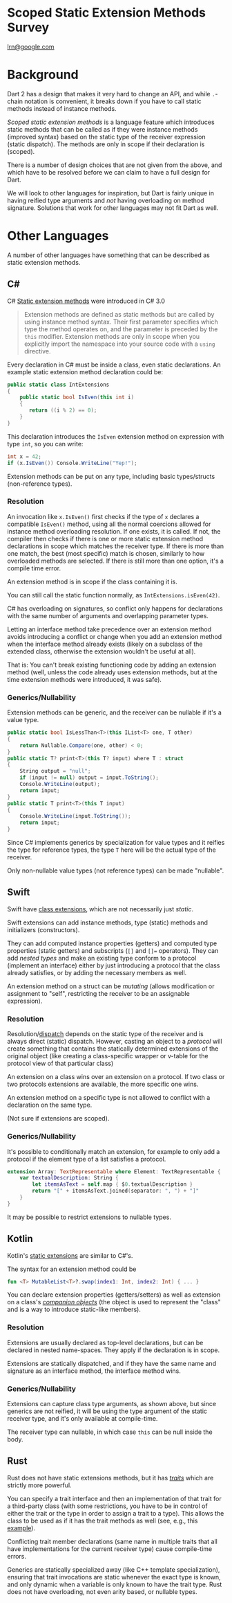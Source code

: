 # Scoped Static Extension Methods Survey

[lrn@google.com](mailto:lrn@google.com)


# Background

Dart 2 has a design that makes it very hard to change an API, and while `.`-chain notation is convenient, it breaks down if you have to call static methods instead of instance methods.

_Scoped static extension methods_ is a language feature which introduces static methods that can be called as if they were instance methods (improved syntax) based on the static type of the receiver expression (static dispatch). The methods are only in scope if their declaration is (scoped).

There is a number of design choices that are not given from the above, and which have to be resolved before we can claim to have a full design for Dart.

We will look to other languages for inspiration, but Dart is fairly unique in having reified type arguments and _not_ having overloading on method signature. Solutions that work for other languages may not fit Dart as well.


# Other Languages

A number of other languages have something that can be described as static extension methods.


## C#

C# [Static extension methods](https://docs.microsoft.com/en-us/dotnet/csharp/programming-guide/classes-and-structs/extension-methods) were introduced in C# 3.0


> Extension methods are defined as static methods but are called by using instance method syntax. Their first parameter specifies which type the method operates on, and the parameter is preceded by the `this` modifier. Extension methods are only in scope when you explicitly import the namespace into your source code with a `using` directive.

Every declaration in C# must be inside a class, even static declarations. An example static extension method declaration could be:


```c#
public static class IntExtensions
{
    public static bool IsEven(this int i)
    {
       return ((i % 2) == 0);
    }
}
```


This declaration introduces the `IsEven` extension method on expression with type `int`, so you can write:


```c#
int x = 42;
if (x.IsEven()) Console.WriteLine("Yep!");
```


Extension methods can be put on any type, including basic types/structs (non-reference types).


### Resolution

An invocation like `x.IsEven()` first checks if the type of `x` declares a compatible `IsEven()` method, using all the normal coercions allowed for instance method overloading resolution. If one exists, it is called. If not, the compiler then checks if there is one or more static extension method declarations in scope which matches the receiver type. If there is more than one match, the best (most specific) match is chosen, similarly to how overloaded methods are selected. If there is still more than one option, it's a compile time error.

An extension method is in scope if the class containing it is.

You can still call the static function normally, as `IntExtensions.isEven(42)`.

C# has overloading on signatures, so conflict only happens for declarations with the same number of arguments and overlapping parameter types.

Letting an interface method take precedence over an extension method avoids introducing a conflict or change when you add an extension method when the interface method already exists (likely on a subclass of the extended class, otherwise the extension wouldn't be useful at all).

That is: You can't break existing functioning code by adding an extension method (well, unless the code already uses extension methods, but at the time extension methods were introduced, it was safe).


### Generics/Nullability

Extension methods can be generic, and the receiver can be nullable if it's a value type.


```c#
public static bool IsLessThan<T>(this IList<T> one, T other)
{ 
    return Nullable.Compare(one, other) < 0; 
}
public static T? print<T>(this T? input) where T : struct
{
    String output = "null";
    if (input != null) output = input.ToString();
    Console.WriteLine(output);
    return input;
}
public static T print<T>(this T input) 
{
    Console.WriteLine(input.ToString());
    return input;
}
```


Since C# implements generics by specialization for value types and it reifies the type for reference types, the type `T` here will be the actual type of the receiver.

Only non-nullable value types (not reference types) can be made "nullable".


## Swift

Swift have [class extensions](https://docs.swift.org/swift-book/LanguageGuide/Extensions.html), which are not necessarily just _static_.

Swift extensions can add instance methods, type (static) methods and initializers (constructors).

They can add computed instance properties (getters) and computed type properties (static getters) and subscripts (`[]` and `[]=` operators). They can add _nested types_ and make an existing type conform to a protocol (implement an interface) either by just introducing a protocol that the class already satisfies, or by adding the necessary members as well.

An extension method on a struct can be _mutating_ (allows modification or assignment to "self", restricting the receiver to be an assignable expression).


### Resolution

Resolution/[dispatch](https://www.raizlabs.com/dev/2016/12/swift-method-dispatch/) depends on the static type of the receiver and is always direct (static) dispatch. However, casting an object to a _protocol_ will create something that contains the statically determined extensions of the original object (like creating a class-specific wrapper or v-table for the protocol view of that particular class)

An extension on a class wins over an extension on a protocol. If two class or two protocols extensions are available, the more specific one wins.

An extension method on a specific type is not allowed to conflict with a declaration on the same type.

(Not sure if extensions are scoped).


### Generics/Nullability

It's possible to conditionally match an extension, for example to only add a protocol if the element type of a list satisfies a protocol.


```Swift
extension Array: TextRepresentable where Element: TextRepresentable {
    var textualDescription: String {
        let itemsAsText = self.map { $0.textualDescription }
        return "[" + itemsAsText.joined(separator: ", ") + "]"
    }
}
```


It may be possible to restrict extensions to nullable types.


## Kotlin

Kotlin's [static extensions](https://kotlinlang.org/docs/reference/extensions.html) are similar to C#'s.

The syntax for an extension method could be


```kotlin
fun <T> MutableList<T>?.swap(index1: Int, index2: Int) { ... }
```


You can declare extension properties (getters/setters) as well as extension on a class's _[companion objects](https://kotlinlang.org/docs/reference/object-declarations.html#companion-objects)_ (the object is used to represent the "class" and is a way to introduce static-like members).


### Resolution

Extensions are usually declared as top-level declarations, but can be declared in nested name-spaces. They apply if the declaration is in scope.

Extensions are statically dispatched, and if they have the same name and signature as an interface method, the interface method wins. 


### Generics/Nullability

Extensions can capture class type arguments, as shown above, but since generics are not reified, it will be using the type argument of the static receiver type, and it's only available at compile-time.

The receiver type can nullable, in which case `this` can be null inside the body.


## Rust

Rust does not have static extensions methods, but it has _[traits](https://blog.rust-lang.org/2015/05/11/traits.html)_ which are strictly more powerful.

You can specify a trait interface and then an implementation of that trait for a third-party class (with some restrictions, you have to be in control of either the trait or the type in order to assign a trait to a type). This allows the class to be used as if it has the trait methods as well (see, e.g., this [example](https://blog.dbrgn.ch/2015/5/25/rust-implementing-methods-on-builtins/)).

Conflicting trait member declarations (same name in multiple traits that all have implementations for the current receiver type) cause compile-time errors.

Generics are statically specialized away (like C++ template specialization), ensuring that trait invocations are static whenever the exact type is known, and only dynamic when a variable is only known to have the trait type. Rust does not have overloading, not even arity based, or nullable types.
